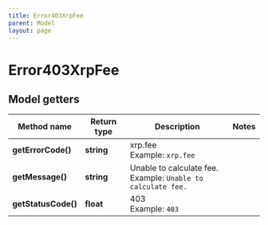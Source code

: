 ```yaml
---
title: Error403XrpFee
parent: Model
layout: page
---
```


# Error403XrpFee

## Model getters

Method name | Return type | Description | Notes
------------ | ------------- | ------------- | -------------
**getErrorCode()** | **string** | xrp.fee <br>Example: `xrp.fee` |
**getMessage()** | **string** | Unable to calculate fee. <br>Example: `Unable to calculate fee.` |
**getStatusCode()** | **float** | 403 <br>Example: `403` |

